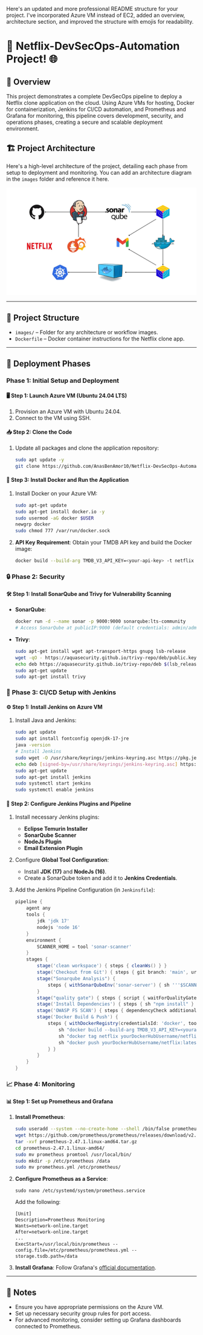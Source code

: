 Here's an updated and more professional README structure for your project. I've incorporated Azure VM instead of EC2, added an overview, architecture section, and improved the structure with emojis for readability.
# 🚀 Netflix-DevSecOps-Automation Project! 🌐

## 📜 Overview
This project demonstrates a complete DevSecOps pipeline to deploy a Netflix clone application on the cloud. Using Azure VMs for hosting, Docker for containerization, Jenkins for CI/CD automation, and Prometheus and Grafana for monitoring, this pipeline covers development, security, and operations phases, creating a secure and scalable deployment environment.

## 🏗️ Project Architecture
Here's a high-level architecture of the project, detailing each phase from setup to deployment and monitoring. You can add an architecture diagram in the `images` folder and reference it here.


![Project Architecture](images/architecture.jpeg)

---

## 📂 Project Structure

- `images/` – Folder for any architecture or workflow images.
- `Dockerfile` – Docker container instructions for the Netflix clone app.

---

## 🚀 Deployment Phases

### **Phase 1: Initial Setup and Deployment**

#### 🖥️ Step 1: Launch Azure VM (Ubuntu 24.04 LTS)
1. Provision an Azure VM with Ubuntu 24.04.
2. Connect to the VM using SSH.

#### 📥 Step 2: Clone the Code
1. Update all packages and clone the application repository:
    ```bash
    sudo apt update -y
    git clone https://github.com/AnasBenAmor10/Netflix-DevSecOps-Automation.git
    ```

#### 🐳 Step 3: Install Docker and Run the Application
1. Install Docker on your Azure VM:
    ```bash
    sudo apt-get update
    sudo apt-get install docker.io -y
    sudo usermod -aG docker $USER
    newgrp docker
    sudo chmod 777 /var/run/docker.sock
    ```
2. **API Key Requirement**: Obtain your TMDB API key and build the Docker image:
    ```bash
    docker build --build-arg TMDB_V3_API_KEY=<your-api-key> -t netflix .
    ```

### 🔒 **Phase 2: Security**

#### 🛠️ Step 1: Install SonarQube and Trivy for Vulnerability Scanning
- **SonarQube**:
    ```bash
    docker run -d --name sonar -p 9000:9000 sonarqube:lts-community
    # Access SonarQube at publicIP:9000 (default credentials: admin/admin)
    ```
- **Trivy**:
    ```bash
    sudo apt-get install wget apt-transport-https gnupg lsb-release
    wget -qO - https://aquasecurity.github.io/trivy-repo/deb/public.key | sudo apt-key add -
    echo deb https://aquasecurity.github.io/trivy-repo/deb $(lsb_release -sc) main | sudo tee -a /etc/apt/sources.list.d/trivy.list
    sudo apt-get update
    sudo apt-get install trivy
    ```

### 🤖 **Phase 3: CI/CD Setup with Jenkins**

#### ⚙️ Step 1: Install Jenkins on Azure VM
1. Install Java and Jenkins:
    ```bash
    sudo apt update
    sudo apt install fontconfig openjdk-17-jre
    java -version
    # Install Jenkins
    sudo wget -O /usr/share/keyrings/jenkins-keyring.asc https://pkg.jenkins.io/debian-stable/jenkins.io-2023.key
    echo deb [signed-by=/usr/share/keyrings/jenkins-keyring.asc] https://pkg.jenkins.io/debian-stable binary/ | sudo tee /etc/apt/sources.list.d/jenkins.list > /dev/null
    sudo apt-get update
    sudo apt-get install jenkins
    sudo systemctl start jenkins
    sudo systemctl enable jenkins
    ```

#### 🔧 Step 2: Configure Jenkins Plugins and Pipeline
1. Install necessary Jenkins plugins:
    - **Eclipse Temurin Installer**
    - **SonarQube Scanner**
    - **NodeJs Plugin**
    - **Email Extension Plugin**

2. Configure **Global Tool Configuration**:
   - Install **JDK (17)** and **NodeJs (16)**.
   - Create a SonarQube token and add it to **Jenkins Credentials**.

3. Add the Jenkins Pipeline Configuration (in `Jenkinsfile`):
    ```groovy
    pipeline {
        agent any
        tools {
            jdk 'jdk 17'
            nodejs 'node 16'
        }
        environment {
            SCANNER_HOME = tool 'sonar-scanner'
        }
        stages {
            stage('clean workspace') { steps { cleanWs() } }
            stage('Checkout from Git') { steps { git branch: 'main', url: 'https://github.com/AnasBenAmor10/Netflix-DevSecOps-Automation.git' } }
            stage("Sonarqube Analysis") {
                steps { withSonarQubeEnv('sonar-server') { sh '''$SCANNER_HOME/bin/sonar-scanner -Dsonar.projectName=Netflix -Dsonar.projectKey=Netflix''' } }
            }
            stage("quality gate") { steps { script { waitForQualityGate abortPipeline: false, credentialsId: 'Sonar-token' } } }
            stage('Install Dependencies') { steps { sh "npm install" } }
            stage('OWASP FS SCAN') { steps { dependencyCheck additionalArguments: '--scan ./ --disableYarnAudit --disableNodeAudit', odcInstallation: 'DP-Check' } }
            stage('Docker Build & Push') {
                steps { withDockerRegistry(credentialsId: 'docker', toolName: 'docker') {
                    sh "docker build --build-arg TMDB_V3_API_KEY=<yourapikey> -t netflix ."
                    sh "docker tag netflix yourDockerHubUsername/netflix:latest"
                    sh "docker push yourDockerHubUsername/netflix:latest"
                } }
            }
        }
    }
    ```

### 📈 **Phase 4: Monitoring**

#### 📊 Step 1: Set up Prometheus and Grafana
1. **Install Prometheus**:
    ```bash
    sudo useradd --system --no-create-home --shell /bin/false prometheus
    wget https://github.com/prometheus/prometheus/releases/download/v2.47.1/prometheus-2.47.1.linux-amd64.tar.gz
    tar -xvf prometheus-2.47.1.linux-amd64.tar.gz
    cd prometheus-2.47.1.linux-amd64/
    sudo mv prometheus promtool /usr/local/bin/
    sudo mkdir -p /etc/prometheus /data
    sudo mv prometheus.yml /etc/prometheus/
    ```

2. **Configure Prometheus as a Service**:
    ```plaintext
    sudo nano /etc/systemd/system/prometheus.service
    ```
    Add the following:
    ```plaintext
    [Unit]
    Description=Prometheus Monitoring
    Wants=network-online.target
    After=network-online.target
    ...
    ExecStart=/usr/local/bin/prometheus --config.file=/etc/prometheus/prometheus.yml --storage.tsdb.path=/data
    ```

3. **Install Grafana**:
    Follow Grafana's [official documentation](https://grafana.com/docs/grafana/latest/installation/).

---

## 📝 Notes
- Ensure you have appropriate permissions on the Azure VM.
- Set up necessary security group rules for port access.
- For advanced monitoring, consider setting up Grafana dashboards connected to Prometheus.
